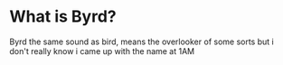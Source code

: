 # What is Byrd?

Byrd the same sound as bird, means the overlooker of some sorts but i don't really know i came up with the name at 1AM